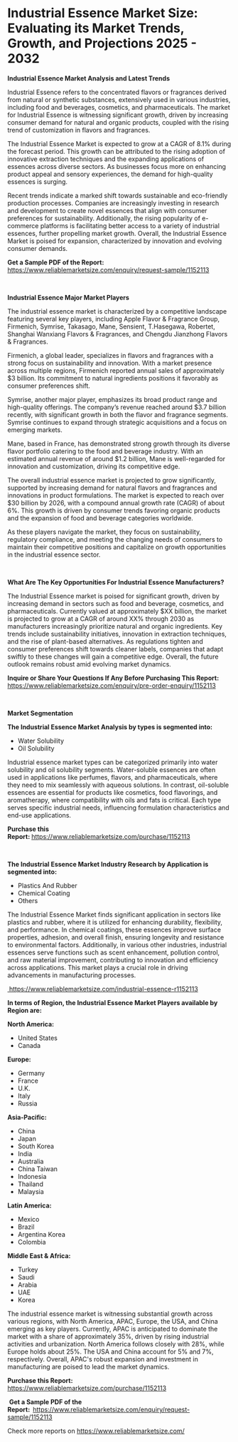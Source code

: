 <p><h1>Industrial Essence Market Size: Evaluating its Market Trends, Growth, and Projections 2025 - 2032</h1></p><p><strong>Industrial Essence Market Analysis and Latest Trends</strong></p>
<p><p>Industrial Essence refers to the concentrated flavors or fragrances derived from natural or synthetic substances, extensively used in various industries, including food and beverages, cosmetics, and pharmaceuticals. The market for Industrial Essence is witnessing significant growth, driven by increasing consumer demand for natural and organic products, coupled with the rising trend of customization in flavors and fragrances.</p><p>The Industrial Essence Market is expected to grow at a CAGR of 8.1% during the forecast period. This growth can be attributed to the rising adoption of innovative extraction techniques and the expanding applications of essences across diverse sectors. As businesses focus more on enhancing product appeal and sensory experiences, the demand for high-quality essences is surging.</p><p>Recent trends indicate a marked shift towards sustainable and eco-friendly production processes. Companies are increasingly investing in research and development to create novel essences that align with consumer preferences for sustainability. Additionally, the rising popularity of e-commerce platforms is facilitating better access to a variety of industrial essences, further propelling market growth. Overall, the Industrial Essence Market is poised for expansion, characterized by innovation and evolving consumer demands.</p></p>
<p><strong>Get a Sample PDF of the Report:&nbsp;</strong> <a href="https://www.reliablemarketsize.com/enquiry/request-sample/1152113?utm_campaign=1131&utm_medium=2&utm_source=Github&utm_content=ia&utm_term=05022025&utm_id=industrial-essence">https://www.reliablemarketsize.com/enquiry/request-sample/1152113</a></p>
<p>&nbsp;</p>
<p><strong>Industrial Essence Major Market Players</strong></p>
<p><p>The industrial essence market is characterized by a competitive landscape featuring several key players, including Apple Flavor & Fragrance Group, Firmenich, Symrise, Takasago, Mane, Sensient, T.Hasegawa, Robertet, Shanghai Wanxiang Flavors & Fragrances, and Chengdu Jianzhong Flavors & Fragrances.</p><p>Firmenich, a global leader, specializes in flavors and fragrances with a strong focus on sustainability and innovation. With a market presence across multiple regions, Firmenich reported annual sales of approximately $3 billion. Its commitment to natural ingredients positions it favorably as consumer preferences shift.</p><p>Symrise, another major player, emphasizes its broad product range and high-quality offerings. The company’s revenue reached around $3.7 billion recently, with significant growth in both the flavor and fragrance segments. Symrise continues to expand through strategic acquisitions and a focus on emerging markets.</p><p>Mane, based in France, has demonstrated strong growth through its diverse flavor portfolio catering to the food and beverage industry. With an estimated annual revenue of around $1.2 billion, Mane is well-regarded for innovation and customization, driving its competitive edge.</p><p>The overall industrial essence market is projected to grow significantly, supported by increasing demand for natural flavors and fragrances and innovations in product formulations. The market is expected to reach over $30 billion by 2026, with a compound annual growth rate (CAGR) of about 6%. This growth is driven by consumer trends favoring organic products and the expansion of food and beverage categories worldwide.</p><p>As these players navigate the market, they focus on sustainability, regulatory compliance, and meeting the changing needs of consumers to maintain their competitive positions and capitalize on growth opportunities in the industrial essence sector.</p></p>
<p>&nbsp;</p>
<p><strong>What Are The Key Opportunities For Industrial Essence Manufacturers?</strong></p>
<p><p>The Industrial Essence market is poised for significant growth, driven by increasing demand in sectors such as food and beverage, cosmetics, and pharmaceuticals. Currently valued at approximately $XX billion, the market is projected to grow at a CAGR of around XX% through 2030 as manufacturers increasingly prioritize natural and organic ingredients. Key trends include sustainability initiatives, innovation in extraction techniques, and the rise of plant-based alternatives. As regulations tighten and consumer preferences shift towards cleaner labels, companies that adapt swiftly to these changes will gain a competitive edge. Overall, the future outlook remains robust amid evolving market dynamics.</p></p>
<p><strong>Inquire or Share Your Questions If Any Before Purchasing This Report:</strong> <a href="https://www.reliablemarketsize.com/enquiry/pre-order-enquiry/1152113?utm_campaign=1131&utm_medium=2&utm_source=Github&utm_content=ia&utm_term=05022025&utm_id=industrial-essence">https://www.reliablemarketsize.com/enquiry/pre-order-enquiry/1152113</a></p>
<p>&nbsp;</p>
<p><strong>Market Segmentation</strong></p>
<p><strong>The Industrial Essence Market Analysis by types is segmented into:</strong></p>
<p><ul><li>Water Solubility</li><li>Oil Solubility</li></ul></p>
<p><p>Industrial essence market types can be categorized primarily into water solubility and oil solubility segments. Water-soluble essences are often used in applications like perfumes, flavors, and pharmaceuticals, where they need to mix seamlessly with aqueous solutions. In contrast, oil-soluble essences are essential for products like cosmetics, food flavorings, and aromatherapy, where compatibility with oils and fats is critical. Each type serves specific industrial needs, influencing formulation characteristics and end-use applications.</p></p>
<p><strong>Purchase this Report:&nbsp;</strong><a href="https://www.reliablemarketsize.com/purchase/1152113?utm_campaign=1131&utm_medium=2&utm_source=Github&utm_content=ia&utm_term=05022025&utm_id=industrial-essence">https://www.reliablemarketsize.com/purchase/1152113</a></p>
<p>&nbsp;</p>
<p><strong>The Industrial Essence Market Industry Research by Application is segmented into:</strong></p>
<p><ul><li>Plastics And Rubber</li><li>Chemical Coating</li><li>Others</li></ul></p>
<p><p>The Industrial Essence Market finds significant application in sectors like plastics and rubber, where it is utilized for enhancing durability, flexibility, and performance. In chemical coatings, these essences improve surface properties, adhesion, and overall finish, ensuring longevity and resistance to environmental factors. Additionally, in various other industries, industrial essences serve functions such as scent enhancement, pollution control, and raw material improvement, contributing to innovation and efficiency across applications. This market plays a crucial role in driving advancements in manufacturing processes.</p></p>
<p><a href="https://www.reliablemarketsize.com/industrial-essence-r1152113?utm_campaign=1131&utm_medium=2&utm_source=Github&utm_content=ia&utm_term=05022025&utm_id=industrial-essence">&nbsp;https://www.reliablemarketsize.com/industrial-essence-r1152113</a></p>
<p><strong>In terms of Region, the Industrial Essence Market Players available by Region are:</strong></p>
<p>
    <p> <strong> North America: </strong>
        <ul>
            <li>United States</li>
            <li>Canada</li>
        </ul>
        </p> 
    <p> <strong> Europe: </strong>
        <ul>
            <li>Germany</li>
            <li>France</li>
            <li>U.K.</li>
            <li>Italy</li>
            <li>Russia</li>
        </ul>
        </p> 
    <p> <strong> Asia-Pacific: </strong>
        <ul>
            <li>China</li>
            <li>Japan</li>
            <li>South Korea</li>
            <li>India</li>
            <li>Australia</li>
            <li>China Taiwan</li>
            <li>Indonesia</li>
            <li>Thailand</li>
            <li>Malaysia</li>
        </ul>
        </p> 
    <p> <strong> Latin America: </strong>
        <ul>
            <li>Mexico</li>
            <li>Brazil</li>
            <li>Argentina Korea</li>
            <li>Colombia</li>
        </ul>
        </p> 
    <p> <strong> Middle East & Africa: </strong>
        <ul>
            <li>Turkey</li>
            <li>Saudi</li>
            <li>Arabia</li>
            <li>UAE</li>
            <li>Korea</li>
        </ul>
    </p>
    </p>
<p><p>The industrial essence market is witnessing substantial growth across various regions, with North America, APAC, Europe, the USA, and China emerging as key players. Currently, APAC is anticipated to dominate the market with a share of approximately 35%, driven by rising industrial activities and urbanization. North America follows closely with 28%, while Europe holds about 25%. The USA and China account for 5% and 7%, respectively. Overall, APAC's robust expansion and investment in manufacturing are poised to lead the market dynamics.</p></p>
<p><strong>Purchase this Report: </strong><a href="https://www.reliablemarketsize.com/purchase/1152113?utm_campaign=1131&utm_medium=2&utm_source=Github&utm_content=ia&utm_term=05022025&utm_id=industrial-essence">https://www.reliablemarketsize.com/purchase/1152113</a></p>
<p>&nbsp;<strong>Get a Sample PDF of the Report:&nbsp;&nbsp;</strong><a href="https://www.reliablemarketsize.com/enquiry/request-sample/1152113?utm_campaign=1131&utm_medium=2&utm_source=Github&utm_content=ia&utm_term=05022025&utm_id=industrial-essence">https://www.reliablemarketsize.com/enquiry/request-sample/1152113</a></p>
<p><strong></strong></p>
<p>Check more reports on <a href="https://www.reliablemarketsize.com/?utm_campaign=1131&utm_medium=2&utm_source=Github&utm_content=ia&utm_term=05022025&utm_id=industrial-essence">https://www.reliablemarketsize.com/</a></p>